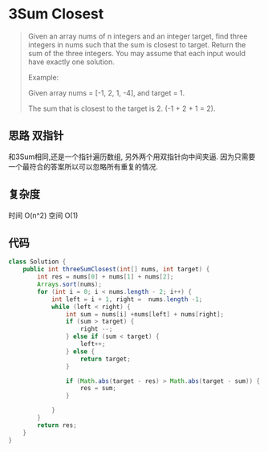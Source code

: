 # 3Sum Closest

> Given an array nums of n integers and an integer target, find three integers in nums such that the sum is closest to target. Return the sum of the three integers. You may assume that each input would have exactly one solution.
> 
> Example:
> 
> Given array nums = [-1, 2, 1, -4], and target = 1.
> 
> The sum that is closest to the target is 2. (-1 + 2 + 1 = 2).

## 思路 双指针
和3Sum相同,还是一个指针遍历数组, 另外两个用双指针向中间夹逼.
因为只需要一个最符合的答案所以可以忽略所有重复的情况.
## 复杂度
时间 O(n^2) 空间 O(1)

## 代码
```java
class Solution {
    public int threeSumClosest(int[] nums, int target) {
        int res = nums[0] + nums[1] + nums[2];
        Arrays.sort(nums);
        for (int i = 0; i < nums.length - 2; i++) {
            int left = i + 1, right =  nums.length -1;
            while (left < right) {
                int sum = nums[i] +nums[left] + nums[right];
                if (sum > target) {
                    right --;
                } else if (sum < target) {
                    left++;
                } else {
                    return target;
                }

                if (Math.abs(target - res) > Math.abs(target - sum)) {
                    res = sum;
                }

            }
        }
        return res;
    }
}
```
